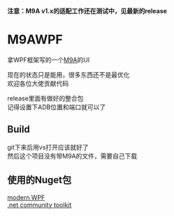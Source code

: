 **注意：M9A v1.x的适配工作还在测试中，见最新的release**

# M9AWPF
拿WPF框架写的一个[M9A](https://github.com/MaaAssistantArknights/M9A)的UI  

现在的状态只是能用，很多东西还不是最优化  
欢迎各位大佬贡献代码

release里面有做好的整合包  
记得设置下ADB位置和端口就可以了

## Build
git下来后用vs打开应该就好了  
然后这个项目没有带M9A的文件，需要自己下载

## 使用的Nuget包
[modern WPF](https://github.com/Kinnara/ModernWpf)  
[.net community toolkit](https://github.com/CommunityToolkit/dotnet)  
